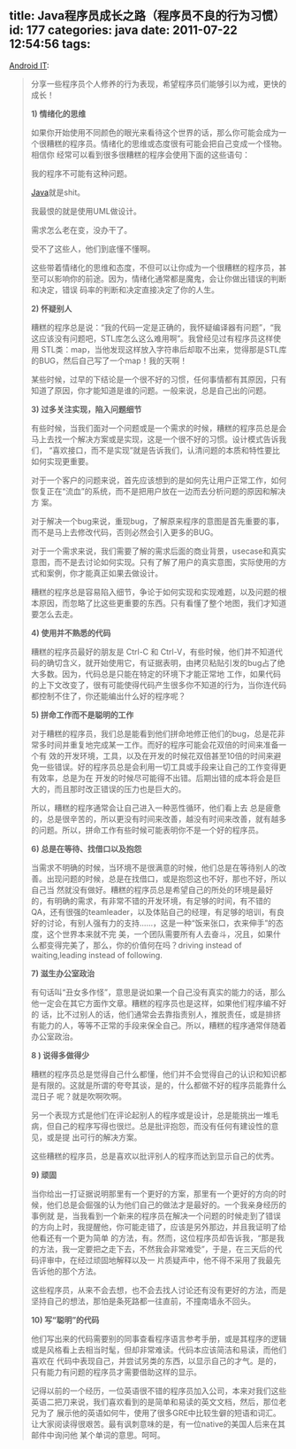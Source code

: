 title: Java程序员成长之路（程序员不良的行为习惯）
id: 177
categories: java
date: 2011-07-22 12:54:56
tags:
---

[Android IT](http://androidit.diandian.com/post/bf5fbd50-b3b5-11e0-88a0-782bcb18d61b):
> 分享一些程序员个人修养的行为表现，希望程序员们能够引以为戒，更快的成长！
>
> **1) 情绪化的思维**
>
> 如果你开始使用不同颜色的眼光来看待这个世界的话，那么你可能会成为一个很糟糕的程序员。情绪化的思维或态度很有可能会把自己变成一个怪物。相信你 经常可以看到很多很糟糕的程序会使用下面的这些语句：
>
> 我的程序不可能有这种问题。
>
> [Java](http://java.chinaitlab.com/)就是shit。
>
> 我最恨的就是使用UML做设计。
>
> 需求怎么老在变，没办干了。
>
> 受不了这些人，他们到底懂不懂啊。
>
> 这些带着情绪化的思维和态度，不但可以让你成为一个很糟糕的程序员，甚至可以影响你的前途。因为，情绪化通常都是魔鬼，会让你做出错误的判断和决定，错误 码率的判断和决定直接决定了你的人生。
>
> **2) 怀疑别人**
>
> 糟糕的程序总是说：“我的代码一定是正确的，我怀疑编译器有问题”，“我这应该没有问题吧，STL库怎么这么难用啊”。我曾经见过有程序员这样使用 STL类：map，当他发现这样放入字符串后却取不出来，觉得那是STL库的BUG，然后自己写了一个map！我的天啊！
>
> 某些时候，过早的下结论是一个很不好的习惯，任何事情都有其原因，只有知道了原因，你才能知道是谁的问题。一般来说，总是自己出的问题。
>
> **3) 过多关注实现，陷入问题细节**
>
> 有些时候，当我们面对一个问题或是一个需求的时候，糟糕的程序员总是会马上去找一个解决方案或是实现，这是一个很不好的习惯。设计模式告诉我们， “喜欢接口，而不是实现”就是告诉我们，认清问题的本质和特性要比如何实现更重要。
>
> 对于一个客户的问题来说，首先应该想到的是如何先让用户正常工作，如何恢复正在“流血”的系统，而不是把用户放在一边而去分析问题的原因和解决方 案。
>
> 对于解决一个bug来说，重现bug，了解原来程序的意图是首先重要的事，而不是马上去修改代码，否则必然会引入更多的BUG。
>
> 对于一个需求来说，我们需要了解的需求后面的商业背景，usecase和真实意图，而不是去讨论如何实现。只有了解了用户的真实意图，实际使用的方式和案例，你才能真正如果去做设计。
>
> 糟糕的程序总是容易陷入细节，争论于如何实现和实现难题，以及问题的根本原因，而忽略了比这些更重要的东西。只有看懂了整个地图，我们才知道要怎么去走。
>
> **4) 使用并不熟悉的代码**
>
> 糟糕的程序员最好的朋友是 Ctrl-C 和 Ctrl-V，有些时候，他们并不知道代码的确切含义，就开始使用它，有证据表明，由拷贝粘贴引发的bug占了绝大多数。因为，代码总是只能在特定的环境下才能正常地 工作，如果代码的上下文改变了，很有可能使得代码产生很多你不知道的行为，当你连代码都控制不住了，你还能编出什么好的程序呢？
>
> **5) 拼命工作而不是聪明的工作**
>
> 对于糟糕的程序员，我们总是能看到他们拼命地修正他们的bug，总是花非常多时间并重复地完成某一工作。而好的程序可能会花双倍的时间来准备一个有 效的开发环境，工具，以及在开发的时候花双倍甚至10倍的时间来避免一些错误。好的程序员总是会利用一切工具或手段来让自己的工作变得更有效率，总是为在 开发的时候尽可能得不出错。后期出错的成本将会是巨大的，而且那时改正错误的压力也是巨大的。
>
> 所以，糟糕的程序通常会让自己进入一种恶性循环，他们看上去 总是疲惫的，总是很辛苦的，所以更没有时间来改善，越没有时间来改善，就有越多的问题。所以，拼命工作有些时候可能表明你不是一个好的程序员。
>
> **6) 总是在等待、找借口以及抱怨**
>
> 当需求不明确的时候，当环境不是很满意的时候，他们总是在等待别人的改善。出现问题的时候，总是在找借口，或是抱怨这也不好，那也不好，所以自己当 然就没有做好。糟糕的程序员总是希望自己的所处的环境是最好的，有明确的需求，有非常不错的开发环境，有足够的时间，有不错的QA，还有很强的teamleader，以及体贴自己的经理，有足够的培训，有良好的讨论，有别人强有力的支持……，这是一种“饭来张口，衣来伸手”的态度，这个世界本来就不完 美，一个团队需要所有人去奋斗，况且，如果什么都变得完美了，那么，你的价值何在吗？driving instead of waiting,leading instead of following.
>
> **7) 滋生办公室政治**
>
> 有句话叫“丑女多作怪”，意思是说如果一个自己没有真实的能力的话，那么他一定会在其它方面作文章。糟糕的程序员也是这样，如果他们程序编不好的 话，比不过别人的话，他们通常会去靠指责别人，推脱责任，或是排挤有能力的人，等等不正常的手段来保全自己。所以，糟糕的程序通常伴随着办公室政治。
>
> **8 ) 说得多做得少**
>
> 糟糕的程序员总是觉得自己什么都懂，他们并不会觉得自己的认识和知识都是有限的。这就是所谓的夸夸其谈，是的，什么都做不好的程序员能靠什么混日子 呢？就是吹啊吹啊。
>
> 另一个表现方式是他们在评论起别人的程序或是设计，总是能挑出一堆毛病，但自己的程序写得也很烂。总是批评抱怨，而没有任何有建设性的意见，或是提 出可行的解决方案。
>
> 这些糟糕的程序员，总是喜欢以批评别人的程序而达到显示自己的优秀。
>
> **9) 顽固**
>
> 当你给出一打证据说明那里有一个更好的方案，那里有一个更好的方向的时候，他们总是会倔强的认为他们自己的做法才是最好的。一个我亲身经历的事例就 是，当我看到一个新来的程序员在解决一个问题的时候走到了错误的方向上时，我提醒他，你可能走错了，应该是另外那边，并且我证明了给他看还有一个更为简单 的方法，有。然而，这位程序员却告诉我，“那是我的方法，我一定要把之走下去，不然我会非常难受”，于是，在三天后的代码评审中，在经过顽固地解释以及一 片质疑声中，他不得不采用了我最先告诉他的那个方法。
>
> 这些程序员，从来不会去想，也不会去找人讨论还有没有更好的方法，而是坚持自己的想法，那怕是条死路都一往直前，不撞南墙永不回头。
>
> **10) 写“聪明”的代码**
>
> 他们写出来的代码需要别的同事查看程序语言参考手册，或是其程序的逻辑或是风格看上去相当时髦，但却非常难读。代码本应该简洁和易读，而他们喜欢在 代码中表现自己，并尝试另类的东西，以显示自己的才气。是的，只有能力有问题的程序员才需要借助这样的显示。
>
> 记得以前的一个经历，一位英语很不错的程序员加入公司，本来对我们这些英语二把刀来说，我们喜欢看到的是简单和易读的英文文档，然后，那位老兄为了 展示他的英语如何牛，使用了很多GRE中比较生僻的短语和词汇。让大家阅读得很艰苦。最有讽刺意味的是，有一位native的美国人后来在其邮件中询问他 某个单词的意思。呵呵。
